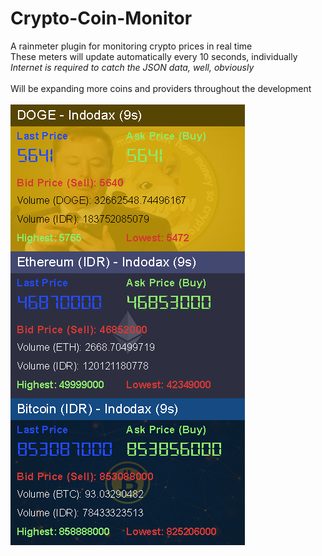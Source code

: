 # Crypto-Coin-Monitor

A rainmeter plugin for monitoring crypto prices in real time<br/>
These meters will update automatically every 10 seconds, individually<br/>
<i>Internet is required to catch the JSON data, well, obviously</i><br/>
<br/>
Will be expanding more coins and providers throughout the development<br/>
<br/>
![Example](example.png)
